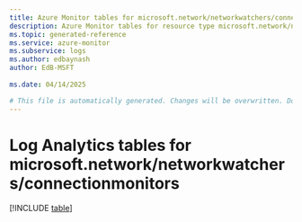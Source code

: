```yaml
---
title: Azure Monitor tables for microsoft.network/networkwatchers/connectionmonitors
description: Azure Monitor tables for resource type microsoft.network/networkwatchers/connectionmonitors
ms.topic: generated-reference
ms.service: azure-monitor
ms.subservice: logs
ms.author: edbaynash
author: EdB-MSFT
   
ms.date: 04/14/2025

# This file is automatically generated. Changes will be overwritten. Do not change this file directly.
---
```


# Log Analytics tables for microsoft.network/networkwatchers/connectionmonitors  

[!INCLUDE [table](~/reusable-content/ce-skilling/azure/includes/azure-monitor/reference/tables/microsoft-network_networkwatchers_connectionmonitors-include.md)]

